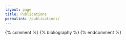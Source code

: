 ```yaml
---
layout: page
title: Publications
permalink: /publications/
---
```



{% comment %}
{% bibliography %}
{% endcomment %}
